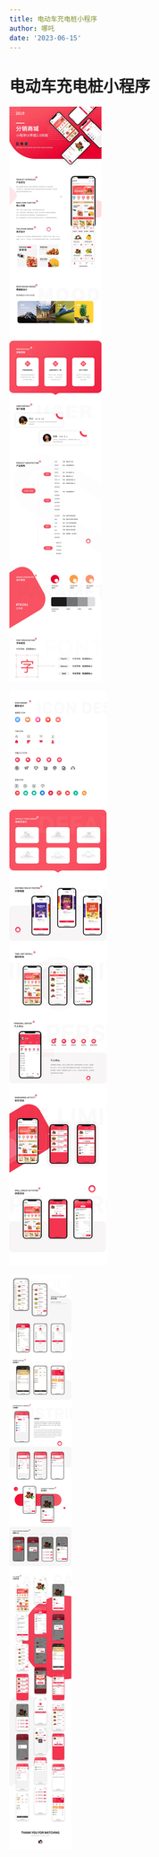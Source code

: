 ```yaml
---
title: 电动车充电桩小程序
author: 哪吒
date: '2023-06-15'
---
```


# 电动车充电桩小程序

![img_32.png](./img_32.png)

![img_33.png](./img_33.png)

![img_34.png](./img_34.png)


